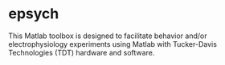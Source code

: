 # epsych

This Matlab toolbox is designed to facilitate behavior and/or electrophysiology experiments using 
Matlab with Tucker-Davis Technologies (TDT) hardware and software.


